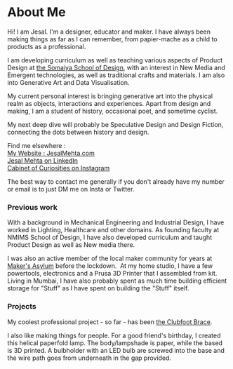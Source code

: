 # About Me

Hi! I am Jesal. I'm a designer, educator and maker. I have always been making things as far as I can remember, from papier-mache as a child to products as a professional.

I am developing curriculum as well as teaching various aspects of Product Design at [the Somaiya School of Design](https://ssd.somaiya.edu/about/index.html), with an interest in New Media and Emergent technologies, as well as traditional crafts and materials. I am also into Generative Art and Data Visualisation.

My current personal interest is bringing generative art into the physical realm as objects, interactions and experiences.
Apart from design and making, I am a student of history, occasional poet, and sometime cyclist.  

My next deep dive will probably be Speculative Design and Design Fiction, connecting the dots between history and design.

Find me elsewhere :  
[My Website : JesalMehta.com](https://www.jesalmehta.com/)  
[Jesal Mehta on LinkedIn](https://www.linkedin.com/in/jesal-mehta-8762404a/)  
[Cabinet of Curiosities on Instagram](https://www.instagram.com/cabofcuriosity/)  

The best way to contact me generally if you don't already have my number or email is to just DM me on Insta or Twitter.

### Previous work

With a background in Mechanical Engineering and Industrial Design, I have worked in Lighting, Healthcare and other domains.
As founding faculty at NMIMS School of Design, I have also developed curriculum and taught Product Design as well as New media there.

I was also an active member of the local maker community for years at [Maker's Asylum](https://makersasylum.com/) before the lockdown. ​
At my home studio, I have a few powertools, electronics and a Prusa 3D Printer that I assembled from kit. Living in Mumbai, I have also probably spent as much time building efficient storage for "Stuff" as I have spent on building the "Stuff" itself.


### Projects

My coolest professional project - so far - has been [the Clubfoot Brace](https://www.jesalmehta.com/work/development-of-brace-for-clubfoot-therapy/).

I also like making things for people. For a good friend's birthday, I created this helical paperfold lamp. The body/lampshade is paper, while the based is 3D printed. A bulbholder with an LED bulb are screwed into the base and the wire path goes from underneath in the gap provided.

